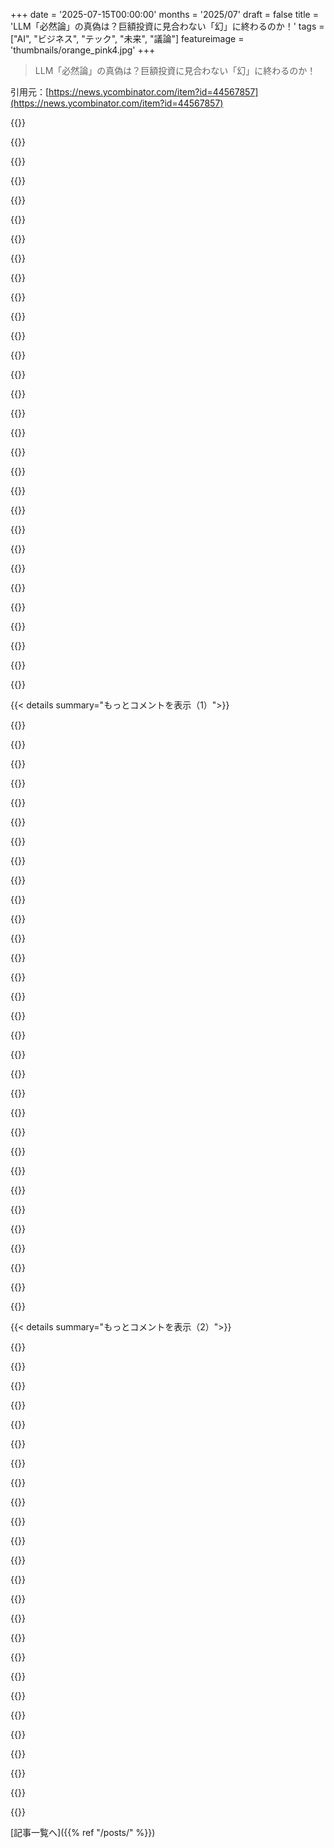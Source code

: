 +++
date = '2025-07-15T00:00:00'
months = '2025/07'
draft = false
title = 'LLM「必然論」の真偽は？巨額投資に見合わない「幻」に終わるのか！'
tags = ["AI", "ビジネス", "テック", "未来", "議論"]
featureimage = 'thumbnails/orange_pink4.jpg'
+++

> LLM「必然論」の真偽は？巨額投資に見合わない「幻」に終わるのか！

引用元：[https://news.ycombinator.com/item?id=44567857](https://news.ycombinator.com/item?id=44567857)




{{<matomeQuote body="LLMは不可逆な技術だけど、巨額投資に見合うビジネスモデルが未確立で、無料利用が多く、投資引き上げの兆候も。出力は陳腐で不快だと感じる人が多い。超音速機のように地味な存在に落ち着くかもね。" userName="lsy" createdAt="2025/07/15 05:33:27" color="#ff33a1">}}




{{<matomeQuote body="2番目の点に疑問。LLM企業が稼いでないって？OpenAIは年100億ドルのARRで1億MAUもいるぞ。今は赤字でも、それは開発投資のせい。もし最適化と収益化に集中すれば、成功するビジネスモデルがないとでも？毎日使われてるんだから、これは必然だよ。" userName="alonsonic" createdAt="2025/07/15 13:05:22" color="#ff33a1">}}




{{<matomeQuote body="「ほとんどの人が出力は陳腐で不快」ってすごい主張だな。ChatGPTは史上最速の成長アプリだし、みんなLLM出力は好きだぞ。Googleの検索支配も脅かしてる。確かに小説とかは買わないけど、明確で読みやすい要約や説明は作れるだろ。" userName="brokencode" createdAt="2025/07/15 16:08:22" color="#38d3d3">}}




{{<matomeQuote body="100億ドルのARRを稼いでても、それ以上に損失を出してる。有料ユーザーは無料ユーザーのほんの一部だよ。<br>https://www.wheresyoured.at/openai-is-a-systemic-risk-to-the..." userName="dbalatero" createdAt="2025/07/15 13:31:35" color="#45d325">}}




{{<matomeQuote body="研究に全額投資しなければ黒字化できるってこと？現状のモデルでも十分使えるし、Claudeが改善を止めてもまだ価値はある。年間数千ドルの価値はあると思うよ。" userName="lordnacho" createdAt="2025/07/15 13:19:41" color="#785bff">}}




{{<matomeQuote body="超音速旅客機のアナロジーはAIだけでなく、コンピュータやインターネットにも当てはまるな。ピークを過ぎて、最適化しか残ってないのかも。1970年代の人に50年後の航空機の現状を話したら信じないだろうね。もしかしたら2075年には、LLMがなぜ消えたのか不思議に思うドキュメンタリーを見てるかもな。" userName="strange_quark" createdAt="2025/07/15 19:12:06" color="#ff5733">}}




{{<matomeQuote body="2000年代半ばの「Facebook/Twitterなどがどう稼ぐ？」論に似てるね。LLMは違うかもだけど、推論コストが安い業界で需要曲線を憶測するのは無意味。問題は「LLMが関連性を保つか？」であって、「モデル提供者が儲かるか？」じゃないよ。" userName="Centigonal" createdAt="2025/07/15 15:38:54" color="#ff5c5c">}}




{{<matomeQuote body="無料ユーザーに広告を表示すれば黒字になるだろうね。MetaやGoogleのARPUの10分の1で十分だし、チャット履歴を使えば史上最も価値のある広告ターゲティングデータになるはずだ。" userName="jsnell" createdAt="2025/07/15 13:31:30" color="#ff5733">}}




{{<matomeQuote body="開発者はまだエージェントアーキテクチャでLLMの価値を出しきってない。OpenAIのLLM UIは火で手を温めてるようなもので、LLM開発は自動車エンジンを作るようなもの。ここにこそ投資のリターンがあるんだよ。" userName="eric-burel" createdAt="2025/07/15 06:29:18" color="#ff5733">}}




{{<matomeQuote body="これは正しくもあり、間違ってるでもあるね。15年くらい前に出た本で、テクノロジーは全体では止まらないけど、個々の技術は急成長して停滞するってのがあったな。超音速旅客機がいい例。でも、LLMは今日そんな特徴はないと思うんだ。<br>本のもう一つの例は超高層ビル。毎年もっと高くなって、建てる技術も進歩してたけど、成長は止まった。今、誰もこれ以上高いビルなんて期待してないよね。<br>LLMは進歩しないかもしれないけど、それは今ある共通の理由からじゃないと思う。それに、LLM自体よりも、LLMの上に築かれるものがもっと革新的になるかもしれない。電気みたいなもんだね。電気そのものは今は別にだけど、ほとんど全ての技術が電気を使ってる。<br>AIにみんながこんなに反対してるのが、俺には根本的におかしいと思うんだ。ディストピアな未来は嫌だけど、もっと些細なイライラ感が変に見える。" userName="kenjackson" createdAt="2025/07/15 19:54:53" color="#45d325">}}




{{<matomeQuote body="LLMは大幅な最適化が必要か、エネルギーコストはそのままに計算能力を大幅に向上させる必要があるね。スマートフォンと同じで、最初は計算能力の問題で無理だったけど、今じゃ2000年代のノートPCと張り合えるくらいになった。LLMは取るに足らないものなのに高すぎるんだ。<br>EDIT: 表現が悪かった。LLMのユースケースが取るに足らないもので、運用がこれほど高価であるべきではないって意味。" userName="fendy3002" createdAt="2025/07/15 05:38:59" color="">}}




{{<matomeQuote body="...ChatGPTの使用で、学生が宿題のカンニングに使う割合って、どれくらいなんだろうね。" userName="Wowfunhappy" createdAt="2025/07/15 16:27:51" color="">}}




{{<matomeQuote body="ニール・スティーヴンスンが最近の投稿でこれらの一部をカバーしてるよ。多くの学生が自分の課題をChatGPTにそのまま入れて提出してることについてもリンクしてるね。<br>https://nealstephenson.substack.com/p/emerson-ai-and-the-for..." userName="genghisjahn" createdAt="2025/07/15 16:39:51" color="">}}




{{<matomeQuote body="彼がリンクしてるのはRedditだけど、あそこではほとんどの人がAIに aggressively against（積極的に反対）してるから、必ずしも現実の代表的な意見じゃないんだよね。" userName="frozenseven" createdAt="2025/07/15 17:33:34" color="">}}




{{<matomeQuote body="＞デベロッパーはエージェントアーキテクチャでLLMの価値を抽出し始めてさえいない<br>今、何千ものスタートアップがまさにそれをやってるよ。なぜそれがうまくいくと思うの？全ての証拠がうまくいってないことを示してるのに。あるいは、なぜ1～2年前、みんながこれを始めた時に、すでに全てを革命してなかったんだ？" userName="Jensson" createdAt="2025/07/15 07:54:42" color="#ff33a1">}}




{{<matomeQuote body="どんな概念でも自然に会話に織り込めるテクノロジーに、バナー広告を無理やりくっつけるなんて、すごく粗野だね。" userName="lxgr" createdAt="2025/07/15 13:47:18" color="">}}




{{<matomeQuote body="ほとんどがプロンプトで、実際のデベロッパーすら居ないんだよ。トレーニングシステムがまだないし、このシステムを構築する人をどう呼ぶかの言葉もまだないか、明確じゃないからね。地元の企業はまだちゃんとした内部LLMも、プロバイダーとの契約もしてないし。<br>俺はフランスにいるから、USA、特にNYやSFよりちょっと遅れてるだろうけど、「LLM developer」っていう言葉が今やっと出てきたばかりで、ほとんどは俺みたいな個人のデベロッパーや企業のプレッシャーで広まってる。これは本当に本当に初期段階って感じるね。" userName="eric-burel" createdAt="2025/07/15 08:58:34" color="#ff5733">}}




{{<matomeQuote body="彼がリンクしてるのは、教師のAIを利用する生徒に関する専門知識についての投稿だよ。それがRedditにあるっていう事実は関係ないね。" userName="genghisjahn" createdAt="2025/07/15 17:58:37" color="">}}




{{<matomeQuote body="極端な政治的偏見から来てるものを支持するんなら、せめてそれを認めろよ。" userName="frozenseven" createdAt="2025/07/15 18:17:47" color="">}}




{{<matomeQuote body="無料枠は修正可能だぜ。金注ぐのやめたら、すぐに調整されるだろうな。これも消耗戦の一部なんだ。誰が一番長く無料枠を維持して、たくさん人を惹きつけられるかっていうね。市場シェア取りたい企業がよく使う手口だよ。" userName="Cthulhu_" createdAt="2025/07/15 14:58:21" color="#38d3d3">}}




{{<matomeQuote body="地球で一番賢くて金持ちの奴らが、この技術から価値を見出そうと何年も頑張ってきたけど失敗続きだろ。せいぜい統計的に怪しいコーディングアシスタントが限界じゃん。推進派が熱心に革命だー！って言ってるけど、全然そんなもんじゃないよ。" userName="__loam" createdAt="2025/07/15 10:18:02" color="#ff5c5c">}}




{{<matomeQuote body="ARRってさ、収益じゃないんだよな。”年間経常収益”のこと。1ヶ月の収益を12倍するだけで、しかも一番よく見える月を選べるんだぜ。" userName="throwawayoldie" createdAt="2025/07/15 13:50:17" color="#ff5c5c">}}




{{<matomeQuote body="ユーザーのほとんどがコーディング質問する技術者だって聞いたぜ。C++のネストされたforループの直し方とか聞いてくる奴に、一体何を売るんだ？マジで知りたいわ。プログラマーってさ、世の中で一番ケチな消費者って有名じゃん。" userName="bugbuddy" createdAt="2025/07/15 13:39:24" color="#785bff">}}




{{<matomeQuote body="そもそも、誰もLLMをどうやって売ればいいかわかってないんだよ。なぜなら、買う人が少ないからな。<br>大量のテキストの要約には使えるけど、信頼できない。良い要約はノイズを減らし、シグナルを強調するけど、LLMはそうじゃないんだ。<br>結局、この技術はコンピューターに「説得力があれば間違ってもOK」って教えただけみたいだ。これはプロパガンダには役立つけど、本当のコミュニケーションには役立たないよ。" userName="da_chicken" createdAt="2025/07/15 21:00:26" color="#ff33a1">}}




{{<matomeQuote body="大事なのは、LLMが儲からなきゃ意味ないってことだ。運営費が高すぎるからな。ソーシャルメディアは広告で稼ぐって誰もが知ってたけど、LLMは製品を損なわずに広告出すなんて無理だろ。" userName="amrocha" createdAt="2025/07/15 15:57:56" color="#ff5c5c">}}




{{<matomeQuote body="年間4桁の価値があるって？そりゃ、ソフトウェアエンジニアの給料が新しい現実に合わせて下がってないからだよ。まだLLMの本当の価値は誰も分かってないんだ。" userName="apwell23" createdAt="2025/07/15 13:28:18" color="#38d3d3">}}




{{<matomeQuote body="変な反応だな。政治なんてこの話題に全く関係ないだろ。ほとんどのアメリカ人は大手テック企業を信用してないし、政府がAI企業に何譲歩したかなんて知らないんだよ。AIが嫌われるのは、ネットがゴミだらけになるからであって、特定のグループを支持してるからじゃない。" userName="Capricorn2481" createdAt="2025/07/15 19:35:55" color="#ff5c5c">}}




{{<matomeQuote body="誰もLLMの売り方が分からない、買う人が少ない、って言ってるけど、OpenAIだけ見てみろよ。ChatGPTには2000万人の有料購読者がいるって報告してるぜ。収益も120億ドル超えるって予想されてるし（https://www.theverge.com/openai/640894/chatgpt-has-hit-20-mi...）。<br>コストが高いから大きな利益が出てないって言いたかったんじゃないか？売る方法が分からないって言うのはおかしいだろ。Netflixレベルじゃないけど、こんな購読者数に達してる製品なんて数百もないんじゃないか。" userName="kenjackson" createdAt="2025/07/15 21:54:31" color="#ff33a1">}}




{{<matomeQuote body="LLMは1ドル以下で何千行もの動くコードを生成できるのに、それが取るに足らないとか高価だとか言われるのはおかしくない？" userName="killerstorm" createdAt="2025/07/15 06:55:45" color="#45d325">}}




{{<matomeQuote body="適当なことを作り出すのに、どうして“信頼できる”なんて言えるの？" userName="evilfred" createdAt="2025/07/15 15:18:25" color="">}}




{{< details summary="もっとコメントを表示（1）">}}

{{<matomeQuote body="現代の世俗化で多くの賢い人が何千年も続く哲学や宗教思想を無視してるけど、そのせいで世界や未来についての考えの心理パターンに気づかないんだ。AI必然論は予定説に似てて、昔は神が主役だったけど、今はテクノロジーに変わっただけ。心理的には自由と責任を強力な力に押し付けてるって点は同じだよ。" userName="keiferski" createdAt="2025/07/15 06:08:46" color="#785bff">}}




{{<matomeQuote body="AGIがすぐに普及するとは思わないけど、LessWrongのエッセイを宗教的だとは思わないね。“新しい神がいるだけ！”ってのは、宗教的弁証術の常套句で、筆者の信念をごまかすためのものだよ。AGI必然論者の何人かには当てはまるかもだけど、最悪の議論に注目すべきじゃないと思う。" userName="evantbyrne" createdAt="2025/07/15 13:34:27" color="#38d3d3">}}




{{<matomeQuote body="神を信じないからって脳の宗教的機能が止まるわけじゃないよ。その機能が別のこと、例えば政治議論の激化に向かってるって見方もできる。ニューエイジのスピリチュアルやホロスコープなんかも、伝統宗教がない中でこの機能が働く場所を探してるんだと思う。" userName="miningape" createdAt="2025/07/15 14:09:52" color="#ff5c5c">}}




{{<matomeQuote body="これは悪いパターンマッチングだよ。似てるものに共通の原因があるとは限らない。AIに巨額の投資があるからって、それが起こる可能性が高いと見るのは合理的だ。これは宗教の予定説とは違うよ。宗教は努力に関わらず結果が決まってるって信じるけど、AIは今のトレンドを未来に当てはめてるだけだろ。" userName="theSherwood" createdAt="2025/07/15 09:25:29" color="#785bff">}}




{{<matomeQuote body="AIが必然だと言ってるのは、経済学やインセンティブ、ゲーム理論、人間心理といった基本的な考えに基づいているんだ。“予定説”だと言い換えるのは、なんか理屈っぽい“wordcel”な感じがするね。" userName="martindbp" createdAt="2025/07/15 11:08:55" color="">}}




{{<matomeQuote body="あなたの意見には反対だね。AIが計画された道にあるんじゃなくて、技術進歩が続くだけだよ。火の発明以来、技術は加速してるんだ。文明が崩壊して暗黒時代になっても人間の独創性は止まらず、結局技術はまた進み始めた。止めることはできないんだ。Scott Alexanderの「Meditations On Moloch」を読むと、人間にとって悲惨な結果になっても技術が進む理由がわかるよ。" userName="guelo" createdAt="2025/07/15 08:09:26" color="#45d325">}}




{{<matomeQuote body="AIは世界観じゃなく強力なツールだよ。成功者はAIで未来を予測でき、これは事実だ。AI開発は高レベルな思考が必要で、旧来のプログラマーは“AIを操縦すること”を学ぶべきだよ。社会は豊かになるけど、多くの人が収入を失い、スキルが陳腐化するだろうね。" userName="buu700" createdAt="2025/07/15 16:28:38" color="#ff5c5c">}}




{{<matomeQuote body="それは本の主張じゃないから、あなたは読んでないかWikipediaすら見てないんじゃない？技術の進歩は止まらないなんて言ってないよ。思考パターンは時代を超えて同じなのに、それに気づかないのは心理的に怠惰だと言いたかっただけ。兵器なんかは意図的に技術の普及を抑えられた例もあるしね。" userName="keiferski" createdAt="2025/07/15 08:24:48" color="#785bff">}}




{{<matomeQuote body="正直、今何が起きてるのか冷静に受け止めるべきだね。不公平でも誰かのせいじゃない。あるいは、この未来を拒否して、社会として阻止するために行動することもできる。僕らにはちゃんとその力があるんだ、もし組織して使おうとすればね。" userName="tsimionescu" createdAt="2025/07/15 19:25:49" color="">}}




{{<matomeQuote body="そうだけど、どうして？もし君の意見が、汎用コンピューティングとの戦争をエスカレートさせて、生成AIを違法にすべきだってことなら、それは何のため？もし僕のLLMが業界に与える長期的影響を受け入れるなら、君の提案は社会からより大きな繁栄を奪い、少数の利益を守るってことだ。個人的には、ソフトウェアエンジニアの給料を人工的に維持するよりも、起業の民主化を進めたいね。<br>それに、アメリカがそんなことしたとして、どうなる？経済を弱体化させて、敵国が追随すると思う？むしろ競争力を失い、CCPによるグローバルな覇権時代を招くだけだよ。" userName="buu700" createdAt="2025/07/15 19:44:28" color="#ff5c5c">}}




{{<matomeQuote body="逆だよ。大学一年で計算機科学のキャップストーンをさっと終わらせて、残りの時間はほとんど哲学、心理学、社会学の授業に費やしたんだ。「ちょっと目を細めれば、これって非宗教者のための宗教みたいに見える」っていう見方は、何度も聞いてきたものだね。宗教性に対する生物学的な欲求があるかどうかについて、事実に基づいた議論をするのは全く有効だけど、そこから長々と誰かのよく練られた考えを批判するのは、ちょっと雑だと思うな。" userName="evantbyrne" createdAt="2025/07/15 18:20:24" color="">}}




{{<matomeQuote body="神様じゃないかもしれないけど、僕らは意図的に僕らより優れた人工知能を設計して、地球全体を制御させようとしてるんだ。その一方で、どうにか僕らに従属し続けると期待してる（それともそれって単なる口約束なのかな）？" userName="andai" createdAt="2025/07/15 13:41:52" color="#ff33a1">}}




{{<matomeQuote body="いや、君がその疑問に辿り着いたんだよ。僕には「それは本当に’宗教的ハードウェア’なのか、それとも数千年もの間、共通言語を作り、社会構造を作り、巨大な社会をまとめる法的フィクションを互いに信じさせてきた、昔ながらの’パターンから意味を作る’ハードウェアなのか？」っていう疑問に繋がるね。" userName="cootsnuck" createdAt="2025/07/15 15:09:12" color="">}}




{{<matomeQuote body="社会から繁栄を奪うなんて、まさに今その通りだよ。AIは、すでにもう人間が持ちすぎるほどの富を持つ連中以外には、何一つもたらさないだろうね。せいぜい、AIはデジタル環境を汚染するゴミを大量に生み出すことで、世界の平均的な不幸を少し増やすだけだよ。産業革命だって、資本家以外には何の繁栄ももたらさなかったし、彼らは従業員に（物理的な力で）長時間、ひどい環境で、わずかな賃金で働かせたんだ。社会のエリートが何かを約束するとき、庶民は警戒しなくちゃいけない。あのエリートたちは、親切にして今の地位に登り詰めたわけじゃないからね。" userName="GreenWatermelon" createdAt="2025/07/16 14:32:36" color="#38d3d3">}}




{{<matomeQuote body="思考パターンが時代を超えて同じだと指摘するのは心理的に怠惰、って言ってたけど、正確な予測を生み出す思考パターンに従うのは怠惰じゃないよ。そしてそれが「AIブーム」が成長し続ける根拠なんだ—だってこれらのツールは実際に役立つんだから、今すぐにでも、様々な仕事や生活のタスクでね、しかも僕らはまだ試してる段階だよ。あと、意図的に抑制された技術加速や普及の例なんて、特に兵器だとされるけど、３つ挙げてみてよ。（３つ挙げられるとは思うけど、それはどれだけ異例で、実際にどれだけ効果が疑問かってことを浮き彫りにするはずだ。）それに、他国が他の手段で再現できないような有用な能力を本当に否定する規制を一つでも見つけられるか、挑戦してみてくれ。" userName="TeMPOraL" createdAt="2025/07/15 10:12:25" color="#ff33a1">}}




{{<matomeQuote body="そんなに珍しくないと思うけどな。化学兵器、生物兵器、核兵器はどれも使用が許されないか、所持さえ許されない。世界の政府は核兵器の拡散を防ぐために極端な努力をしてるよ。もし技術開発や必要物資の取得に制限がなかったら、たぶん全ての国や大規模な軍事組織が核兵器プログラムを持つだろうね。<br>他にも、ヒトクローン、GMOsや食品の遺伝子組み換え（国によって違うけど、一部は確実に食品供給に制限を設けてる）、ロボトミーみたいな特定の医療処置があるよ。君の最後の文章はよくわからないけど、もし僕が正しく理解してるなら、ウクライナやリビアは、核の制限に直面して、他の手段でその恩恵を再現できなかった明白な例だと思うけどね。" userName="keiferski" createdAt="2025/07/15 11:31:56" color="#ff5733">}}




{{<matomeQuote body="誰も神学的な予定説が「何もない」に基づいているなんて真剣に言ってないよ。パターンマッチングが下手すぎるだろ。" userName="welferkj" createdAt="2025/07/15 11:53:47" color="">}}




{{<matomeQuote body="冷戦の核戦争の恐怖を洪水神話と同一視して「またか」と無視するのは違う。広島や長崎は実際にあった。すべてが言説の環境にいると、現実を見ずに「嫌だ」という理由でAIを否定するエリートがいる。<br>狼が村に入ったら、言葉だけじゃ済まないよ。これは終末的な必然じゃない。ゲーム理論的に、特定の方向にインセンティブが働いてて、現実の世界で大規模な調整なしには変えられないって話だ。" userName="bonoboTP" createdAt="2025/07/15 11:37:43" color="#785bff">}}




{{<matomeQuote body="大学の講義を引用するのは未熟さの証拠だけど、現代的な概念を共有するね。Adam Curtisの作品では、人類は意思決定を無生物に任せてきた歴史があるけど、これはいつも失敗してきたって。Cyberneticsが根底にあるけど、人間全体の認知システムには適応できないんだ。<br>「自然主義」も誤った概念で、自然な状態なんてない。機能しないものに身を委ねるのは「偽の神を信じる」のと同じだよ。" userName="tsunamifury" createdAt="2025/07/15 21:29:17" color="#785bff">}}




{{<matomeQuote body="君はブログ記事と僕の前のコメントの論点を見誤ってるよ。僕が言いたいのは、技術者の間に「どうせ起こるんだから、世界に悪い影響があっても関係ない、倫理的な責任もない」って考えが広まってるってことだ。これは責任と自由を回避する方法だよ。<br>特定のシナリオがどれくらい起こりうるかとか、賢い人たちの予測を議論してるんじゃないからね。" userName="keiferski" createdAt="2025/07/15 11:44:38" color="#ff5c5c">}}




{{<matomeQuote body="ごめん、でも君はLLMが人間の心にかなり近いと主張してるの？それとも他のAIについて議論してるの？" userName="yladiz" createdAt="2025/07/15 14:26:13" color="">}}




{{<matomeQuote body="君が宗教的信念を持つのはもちろん自由だよ。でも、宗教コミュニティの外のほとんどの人にとって、特定の神学的主張（予定説とか）の証拠は「何もない」ように見えるんだ。<br>それと対照的に、AIの進路に関する主張は、最近のAI開発の公開されてて検証可能な知識に基づいているんだよ。" userName="theSherwood" createdAt="2025/07/15 12:32:53" color="#ff33a1">}}




{{<matomeQuote body="君は迷子になってるみたいだね。テレビ番組を引用するのは特定の考え方への反論になるかもしれないけど、僕の投稿への返信としては場違いだし、直接言及できてない。君のコメントはみんな見れるから個人的に言うけど、ネットで無神論者に意地悪しても、君のイデオロギーの確固たる証拠にはならないよ。" userName="evantbyrne" createdAt="2025/07/15 22:19:43" color="">}}




{{<matomeQuote body="これって実は、何世紀も前に始まった世俗的なdialectical materialismに似てると思うんだ。人間がその必然性を信じ、自ら実現しようとした点が特にね。<br>共産主義は政府が主導したけど、今回は企業がやってる。資金豊富な民間組織が、これが必然的な未来だと信じ、一番乗りを目指してるんだ。主体は神から技術に変わったんじゃなくて、労働から資本に変わったってこと。どっちが正しいかは言わないけど、類似性は明白だよ。" userName="nonameiguess" createdAt="2025/07/15 14:18:47" color="#45d325">}}




{{<matomeQuote body="LessWrongの読み方は君とはかなり違うよ。あのコミュニティ全体は、人類がAIの神を創造するって考えが中心なんだ。" userName="madrox" createdAt="2025/07/15 22:22:50" color="">}}




{{<matomeQuote body="『主体が神から技術に変わった』って意見に賛成だよ。技術が彼らにとっての神になったって言えるね。" userName="ygritte" createdAt="2025/07/15 07:38:09" color="">}}




{{<matomeQuote body="5年前のグラボじゃ核兵器も化学兵器も作れないけど、LLMは違う。<br>数年前のPCでもLLMが動くんだから、止められないよ。スマホで動く小型LLMもあるしね。<br>これを止めるには政府が全PCを監視するような過酷な法律が必要になる。LLMを許容する国やグループは莫大な利益を得るだろう。" userName="stale2002" createdAt="2025/07/15 17:59:35" color="#45d325">}}




{{<matomeQuote body="全く同感。これは新しい現象じゃなくて、決定論者が運命論を主張するための最新の脅威に過ぎない。<br>物理学や宗教から来る運命論は簡単に否定するのに、”AIは必然”って言われるとみんな驚いちゃうんだよね。" userName="SwoopsFromAbove" createdAt="2025/07/15 06:45:32" color="">}}




{{<matomeQuote body="俺もそう思うよ。AIの”権威”たちのブログを読むと、まるでスターリン主義みたいで驚く。<br>彼らは頭の中のユートピアを目指し、それを実現するために人を犠牲にする準備ができてる。<br>もし本当に良い世界を目指すなら、医療費無料化やクリーンエネルギー投資みたいに、一歩ずつ確実に良い方向へ進むべきだ。" userName="leshow" createdAt="2025/07/15 15:32:40" color="#785bff">}}




{{<matomeQuote body="2009年にスマホの支配が必然だって言ったのは、使ってその力を理解してたからだ。<br>2025年には、AIを実務で活用してる人が、その大規模な普及が避けられるとは思えないだろうね。<br>AIは史上どんなテクノロジーよりも速く、強烈にやってくる。恐ろしいけど、願ってもなくならない。" userName="delichon" createdAt="2025/07/15 04:49:45" color="#ff5733">}}

{{</details>}}




{{< details summary="もっとコメントを表示（2）">}}

{{<matomeQuote body="皮肉なことに、これこそブログが言及してる議論テクニックそのものだよね。<br>人間が交通手段を考え直すような、革命的で必然に見えたテクノロジーを覚えてる？<br>膨大な宣伝、秘密会議とかね。あれ、結局セグウェイって自己均衡スクーターだったけどさ。" userName="NBJack" createdAt="2025/07/15 05:00:51" color="#ff5c5c">}}




{{<matomeQuote body="80年代にAIや10年前にVRの必然性を主張し投資してたら運が悪かっただろう。<br>ザッカーバーグはVRに何十億も費やしてるが成果なし。テスラ株もロボタクシーで10年。<br>過去の成功例を都合よく選ぶのは愚かだ。何十億ドルもの投資があった技術の必然性を誓った人は多いが、後から見れば時期尚早なバブルだった。" userName="rafaelmn" createdAt="2025/07/15 05:17:05" color="#ff5c5c">}}




{{<matomeQuote body="1. セグウェイはPRはすごかったけど市場浸透は低かった。でもLLMや拡散モデルはとんでもない自然な成長をしてる。<br>2. セグウェイは時代を先取りしてただけだ。携帯型リチウムイオン駆動の都市型個人移動手段は今かなり普及してるしね。" userName="HPsquared" createdAt="2025/07/15 05:03:48" color="#ff5733">}}




{{<matomeQuote body="莫大で自然的だけど、儲かってないだろ。無料じゃなくなったりVCの資金が尽きたりしたら、大量の利用とユーザーが消え失せるだろうね。<br>セグウェイは常に参入障壁が高かった。今、ChatGPTはアカウントすら不要で、みんなGoogleアカウントを持ってるしね。" userName="jdiff" createdAt="2025/07/15 05:24:54" color="#ff33a1">}}




{{<matomeQuote body="なんか自己実現予言みたいだな。巨大テック企業が製品のあらゆる隙間に”AI”を押し込んで、”こんなに使われてるだろ？必然なんだ！”って言ってる。<br>AIが必然なのは同意する。でも、今は集団思考が強すぎて、全部エージェント的なテキストボックスになっちゃってる。<br>みんながそこから先に進んだら、何が出てくるか楽しみだね。" userName="afavour" createdAt="2025/07/15 05:20:07" color="">}}




{{<matomeQuote body="それは違うね。LLMはもう2年以上前から広告だけで利益が出るくらい安く動かせるんだ。同じ品質でもどんどん安くなってるし。<br>ウェブ検索APIを呼び出すより、LLMの回答を出す方がもっと安い！<br>よっぽど良いものが出たり、技術が禁止されない限り、全ユーザーが消えるなんてことはまずないね。" userName="etaioinshrdlu" createdAt="2025/07/15 05:33:21" color="#38d3d3">}}




{{<matomeQuote body="LLMは広告だけで利益出せるほど安くて、ウェブ検索APIよりLLMの回答の方が安価だって？これ、とんでもない主張だね。裏付ける証拠あるの？" userName="scubbo" createdAt="2025/07/15 05:41:42" color="#45d325">}}




{{<matomeQuote body="SOTAモデルからまだ全然価値を引き出せてないよ。経済的利益の0.1%も活用されてないんじゃないかな。個人的にはClaudeを使って、計画やタスクを管理するソフトウェアを開発中で、LLMを活用してるんだ。" userName="XenophileJKO" createdAt="2025/07/15 05:29:19" color="#ff33a1">}}




{{<matomeQuote body="LLMが個人プロジェクトのコーディングを手伝うって話、何度も聞くけど、成果物は共有されないんだよね。”ニーズに特化しすぎてるから”って。これって結局使えないコードだろ。実際に生産現場で10倍の生産性向上を見たことがないし、逆の例ばかりだよ。" userName="WD-42" createdAt="2025/07/15 05:41:38" color="#45d325">}}




{{<matomeQuote body="君が挙げた”失敗した”イノベーションは、現在のLLMの普及率とは比べ物にならないよ。LLMはもうすでにすごく便利で、広く使われてる技術だ。VR/ARや80年代のAI、初期のTeslaとは全然違うんだ。" userName="gbalduzzi" createdAt="2025/07/15 06:13:18" color="#ff5c5c">}}




{{<matomeQuote body="1950年の人にスマートフォンが主流になるって言ったら信じたと思うよ。でも、ソーシャルメディアの話だったら反応は違ったはずだ。AIは昔から、高度な通信デバイスというより、ソーシャルメディアの想像上の概念に近いんだ。" userName="godelski" createdAt="2025/07/15 05:03:18" color="#38d3d3">}}




{{<matomeQuote body="LLMのコストについてはこのブログ記事を見てくれ。https://www.snellman.net/blog/archive/2025-06-02-llms-are-ch...<br>それにしても、ハードウェアの進化のおかげで、僕が開発してるローカルAIソフトウェアは過去1年で100倍以上速くなったよ。" userName="haiku2077" createdAt="2025/07/15 05:46:23" color="#ff33a1">}}




{{<matomeQuote body="ハードウェアの進歩ってどこにあるの？特にこの種のコンピューティングでは、最近はほとんどないように思うけど…。" userName="oblio" createdAt="2025/07/15 06:00:11" color="">}}




{{<matomeQuote body="僕は30年以上エンジニアをやってるけど、LLMは20人のジュニアエンジニアチームみたいなもんだよ。レビューは必要だけど、うまく指示すれば高品質なコードが作れる。LLMは普通のジュニアエンジニアより賢いんだ。MCPと統合すれば、もっと解決できる部分もあると思うね。" userName="XenophileJKO" createdAt="2025/07/15 05:50:46" color="#45d325">}}




{{<matomeQuote body="Segwayの話に反論するなら、電動自転車や電動スクーターがいい例だね。この前の週末、短距離移動のためにBMWのモーターサイクルじゃなくて、2000ドルのAriel ebikeに乗ったんだ。短い距離なら、マジで交通手段のゲームチェンジャーだよ。" userName="haiku2077" createdAt="2025/07/15 05:41:49" color="#ff5733">}}




{{<matomeQuote body="もし街にインフラが整ってたら、長距離でも電動自転車とかは使えるよ。数年前にオランダに移住したんだけど、そういうインフラが全てを変えるんだ。" userName="withinboredom" createdAt="2025/07/15 06:18:08" color="#ff33a1">}}




{{<matomeQuote body="スマホとは違うよ。スマホはみんなが欲しがったけど、AIは最初ただのすごい芸だった。みんなが遊んで流行ったけど、企業が既存製品に無理やり組み込み始めたんだ。プログラミングまでゲーム化したり官僚化したりね。ゲーマーや盗作者以外はほとんど誰も欲しがってないよ。ゲームとかプログラミングの流行はすぐ廃れるからね。" userName="bgwalter" createdAt="2025/07/15 06:12:30" color="">}}




{{<matomeQuote body="80年代のAIや2010年代のVR、ロボタクシー、自動運転車が必然だと言ってた人は、当時の技術じゃなくて将来の発展を前提にしてたんだ。もうちょっとで使えるようになるって言ってたけどね。でも、2009年のスマホ、90年代後半のウェブ、今のLLMは「信じてくれ」なんて要素はいらない。自分で試して便利さがわかるから。Amazonで買い物したり、YouTubeやUberを使ったり、Claude Codeを使えば、未来を予測するのに技術の先見性なんていらなかったんだよ。俺は先見の明なんてないけど、ウェブもスマホも当時とは違って感じたし、AIも今そう感じるね。" userName="ascorbic" createdAt="2025/07/15 06:57:01" color="#ff33a1">}}




{{<matomeQuote body="セグウェイのことをよく考えるよ。あれは良い例だね。いやー、すごい時代だった。みんな興奮して、ずっと謎に包まれてたんだ。こっそり試した人がテレビで絶賛してた。でも…発表されて…うーん…一度試したけど、すごく期待外れだったな…" userName="godelski" createdAt="2025/07/15 05:05:13" color="">}}




{{<matomeQuote body="LLM必然論者は、将来の発展が現状を改善すると確実に思い込んでるね。" userName="hammyhavoc" createdAt="2025/07/15 07:00:34" color="">}}




{{<matomeQuote body="うん、俺は普通の人間だけど、どうすれば手に入る？いくらするの？" userName="oblio" createdAt="2025/07/15 06:25:15" color="">}}




{{<matomeQuote body="ChatGPTには週に8億人のアクティブユーザーがいるんだよ。地球の約10％だ。万能薬じゃないのはわかるけど、気に入らないからって現実を否定する必要はないんじゃない？" userName="gonzric1" createdAt="2025/07/15 06:33:55" color="#785bff">}}




{{<matomeQuote body="＞素晴らしいと思う人もいれば、ディストピア的だと見る人もいるが、どちらも正しくない。いや、ディストピア的だと言う人が客観的に見て正しいよ。爆弾なんてFacebookやTikTokに比べたら何でもない。" userName="tines" createdAt="2025/07/15 05:42:14" color="">}}




{{<matomeQuote body="2年以上、トップ20に入るLLMサービスを運営してるけど、広告でかなり快適に利益出してるよ。純粋なコストの話だと、OpenAIとかからLLMの回答を得るコストは、Bing、Google、Exaで同等の検索クエリを出すのに比べて10倍以上安いんだ…。<br>" userName="etaioinshrdlu" createdAt="2025/07/15 06:33:14" color="#38d3d3">}}

{{</details>}}



[記事一覧へ]({{% ref "/posts/" %}})
